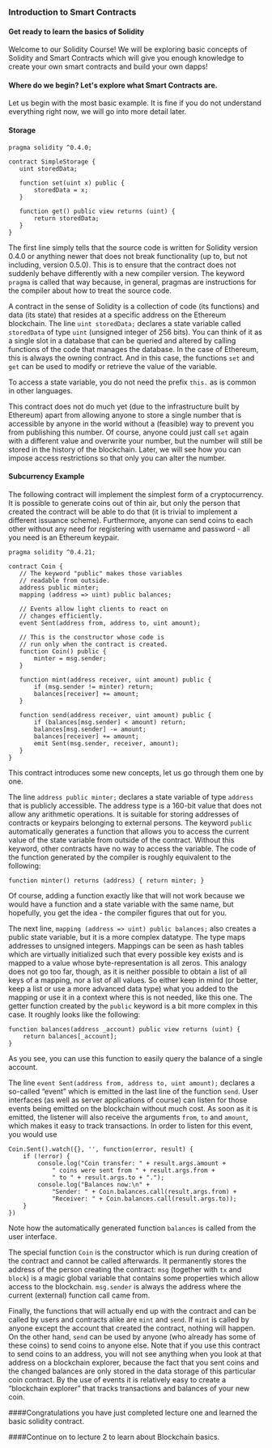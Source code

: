 ### Introduction to Smart Contracts
#### Get ready to learn the basics of Solidity
Welcome to our Solidity Course! We will be exploring basic concepts of Solidity and Smart Contracts which will give you enough knowledge to create your own smart contracts and build your own dapps!

#### Where do we begin? Let's explore what Smart Contracts are.
Let us begin with the most basic example. It is fine if you do not understand everything right now, we will go into more detail later.

#### Storage
 ```
 pragma solidity ^0.4.0;

contract SimpleStorage {
    uint storedData;

    function set(uint x) public {
        storedData = x;
    }

    function get() public view returns (uint) {
        return storedData;
    }
}
```
The first line simply tells that the source code is written for Solidity version 0.4.0 or anything newer that does not break functionality (up to, but not including, version 0.5.0). This is to ensure that the contract does not suddenly behave differently with a new compiler version. The keyword `pragma` is called that way because, in general, pragmas are instructions for the compiler about how to treat the source code.

A contract in the sense of Solidity is a collection of code (its functions) and data (its state) that resides at a specific address on the Ethereum blockchain. The line `uint storedData;` declares a state variable called `storedData` of type `uint` (unsigned integer of 256 bits). You can think of it as a single slot in a database that can be queried and altered by calling functions of the code that manages the database. In the case of Ethereum, this is always the owning contract. And in this case, the functions `set` and `get` can be used to modify or retrieve the value of the variable.

To access a state variable, you do not need the prefix `this.` as is common in other languages.

This contract does not do much yet (due to the infrastructure built by Ethereum) apart from allowing anyone to store a single number that is accessible by anyone in the world without a (feasible) way to prevent you from publishing this number. Of course, anyone could just call `set` again with a different value and overwrite your number, but the number will still be stored in the history of the blockchain. Later, we will see how you can impose access restrictions so that only you can alter the number.

 #### Subcurrency Example
 The following contract will implement the simplest form of a cryptocurrency. It is possible to generate coins out of thin air, but only the person that created the contract will be able to do that (it is trivial to implement a different issuance scheme). Furthermore, anyone can send coins to each other without any need for registering with username and password - all you need is an Ethereum keypair.
 ```
 pragma solidity ^0.4.21;

contract Coin {
    // The keyword "public" makes those variables
    // readable from outside.
    address public minter;
    mapping (address => uint) public balances;

    // Events allow light clients to react on
    // changes efficiently.
    event Sent(address from, address to, uint amount);

    // This is the constructor whose code is
    // run only when the contract is created.
    function Coin() public {
        minter = msg.sender;
    }

    function mint(address receiver, uint amount) public {
        if (msg.sender != minter) return;
        balances[receiver] += amount;
    }

    function send(address receiver, uint amount) public {
        if (balances[msg.sender] < amount) return;
        balances[msg.sender] -= amount;
        balances[receiver] += amount;
        emit Sent(msg.sender, receiver, amount);
    }
}
```
This contract introduces some new concepts, let us go through them one by one.

The line `address public minter;` declares a state variable of type `address` that is publicly accessible. The address type is a 160-bit value that does not allow any arithmetic operations. It is suitable for storing addresses of contracts or keypairs belonging to external persons. The keyword `public` automatically generates a function that allows you to access the current value of the state variable from outside of the contract. Without this keyword, other contracts have no way to access the variable. The code of the function generated by the compiler is roughly equivalent to the following:

```
function minter() returns (address) { return minter; }
```
Of course, adding a function exactly like that will not work because we would have a function and a state variable with the same name, but hopefully, you get the idea - the compiler figures that out for you.

The next line, `mapping (address => uint) public balances;` also creates a public state variable, but it is a more complex datatype. The type maps addresses to unsigned integers. Mappings can be seen as hash tables which are virtually initialized such that every possible key exists and is mapped to a value whose byte-representation is all zeros. This analogy does not go too far, though, as it is neither possible to obtain a list of all keys of a mapping, nor a list of all values. So either keep in mind (or better, keep a list or use a more advanced data type) what you added to the mapping or use it in a context where this is not needed, like this one. The getter function created by the `public` keyword is a bit more complex in this case. It roughly looks like the following:

```
function balances(address _account) public view returns (uint) {
    return balances[_account];
}
```
As you see, you can use this function to easily query the balance of a single account.

The line `event Sent(address from, address to, uint amount);` declares a so-called “event” which is emitted in the last line of the function `send`. User interfaces (as well as server applications of course) can listen for those events being emitted on the blockchain without much cost. As soon as it is emitted, the listener will also receive the arguments `from`, `to` and `amount`, which makes it easy to track transactions. In order to listen for this event, you would use
```
Coin.Sent().watch({}, '', function(error, result) {
    if (!error) {
        console.log("Coin transfer: " + result.args.amount +
            " coins were sent from " + result.args.from +
            " to " + result.args.to + ".");
        console.log("Balances now:\n" +
            "Sender: " + Coin.balances.call(result.args.from) +
            "Receiver: " + Coin.balances.call(result.args.to));
    }
})
```
Note how the automatically generated function `balances` is called from the user interface.

The special function `Coin` is the constructor which is run during creation of the contract and cannot be called afterwards. It permanently stores the address of the person creating the contract: `msg` (together with `tx` and `block`) is a magic global variable that contains some properties which allow access to the blockchain. `msg.sender` is always the address where the current (external) function call came from.

Finally, the functions that will actually end up with the contract and can be called by users and contracts alike are `mint` and `send`. If `mint` is called by anyone except the account that created the contract, nothing will happen. On the other hand, `send` can be used by anyone (who already has some of these coins) to send coins to anyone else. Note that if you use this contract to send coins to an address, you will not see anything when you look at that address on a blockchain explorer, because the fact that you sent coins and the changed balances are only stored in the data storage of this particular coin contract. By the use of events it is relatively easy to create a “blockchain explorer” that tracks transactions and balances of your new coin.

####Congratulations you have just completed lecture one and learned the basic solidity contract.

####Continue on to lecture 2 to learn about Blockchain basics.
